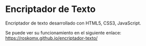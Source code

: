 # Encriptador de Texto

Encriptador de texto desarrollado con HTML5, CSS3, JavaScript.

Se puede ver su funcionamiento en el siguiente enlace:
<https://roskomx.github.io/encriptador-texto/>

